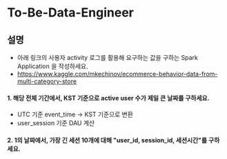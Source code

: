 # To-Be-Data-Engineer  
  
  
## 설명
- 아래 링크의 사용자 activity 로그를 활용해 요구하는 값을 구하는 Spark Application 을 작성하세요.
- https://www.kaggle.com/mkechinov/ecommerce-behavior-data-from-multi-category-store

#### 1. 해당 전체 기간에서, KST 기준으로 active user 수가 제일 큰 날짜를 구하세요.  

- UTC 기준 event_time -> KST 기준으로 변환
- user_session 기준 DAU 계산  
  
  
#### 2. 1의 날짜에서, 가장 긴 세션 10개에 대해 "user_id, session_id, 세션시간"를 구하세요.
